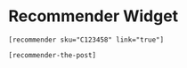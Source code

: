 # Recommender Widget

```
[recommender sku="C123458" link="true"]
```

```
[recommender-the-post]
```